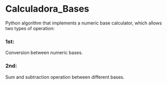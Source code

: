 # Calculadora_Bases
 
Python algorithm that implements a numeric base calculator, which allows two types of operation: 

### 1st:

Conversion between numeric bases.

### 2nd:

Sum and subtraction operation between different bases. 
